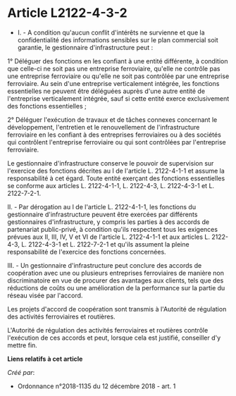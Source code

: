 # Article L2122-4-3-2

- I. - A condition qu'aucun conflit d'intérêts ne survienne et que la confidentialité des informations sensibles sur le plan
commercial soit garantie, le gestionnaire d'infrastructure peut :

1° Déléguer des fonctions en les confiant à une entité différente, à condition que celle-ci ne soit pas une entreprise
ferroviaire, qu'elle ne contrôle pas une entreprise ferroviaire ou qu'elle ne soit pas contrôlée par une entreprise
ferroviaire. Au sein d'une entreprise verticalement intégrée, les fonctions essentielles ne peuvent être déléguées auprès
d'une autre entité de l'entreprise verticalement intégrée, sauf si cette entité exerce exclusivement des fonctions
essentielles ;

2° Déléguer l'exécution de travaux et de tâches connexes concernant le développement, l'entretien et le renouvellement de
l'infrastructure ferroviaire en les confiant à des entreprises ferroviaires ou à des sociétés qui contrôlent l'entreprise
ferroviaire ou qui sont contrôlées par l'entreprise ferroviaire.

Le gestionnaire d'infrastructure conserve le pouvoir de supervision sur l'exercice des fonctions décrites au I de l'article
L. 2122-4-1-1 et assume la responsabilité à cet égard. Toute entité exerçant des fonctions essentielles se conforme aux
articles L. 2122-4-1-1, L. 2122-4-3, L. 2122-4-3-1 et L. 2122-7-2-1.

II. - Par dérogation au I de l'article L. 2122-4-1-1, les fonctions du gestionnaire d'infrastructure peuvent être exercées
par différents gestionnaires d'infrastructure, y compris les parties à des accords de partenariat public-privé, à condition
qu'ils respectent tous les exigences prévues aux II, III, IV, V et VI de l'article L. 2122-4-1-1 et aux articles L. 2122-4-3,
L. 2122-4-3-1 et L. 2122-7-2-1 et qu'ils assument la pleine responsabilité de l'exercice des fonctions concernées.

III. - Un gestionnaire d'infrastructure peut conclure des accords de coopération avec une ou plusieurs entreprises
ferroviaires de manière non discriminatoire en vue de procurer des avantages aux clients, tels que des réductions de coûts ou
une amélioration de la performance sur la partie du réseau visée par l'accord.

Les projets d'accord de coopération sont transmis à l'Autorité de régulation des activités ferroviaires et routières.

L'Autorité de régulation des activités ferroviaires et routières contrôle l'exécution de ces accords et peut, lorsque cela
est justifié, conseiller d'y mettre fin.

**Liens relatifs à cet article**

_Créé par_:

  - Ordonnance n°2018-1135 du 12 décembre 2018 - art. 1
